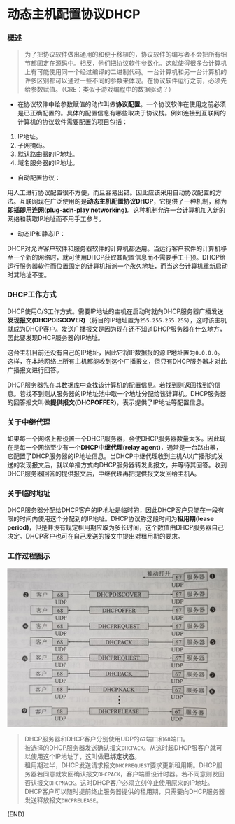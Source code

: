 # 动态主机配置协议DHCP    


### 概述    

> 为了把协议软件做出通用的和便于移植的，协议软件的编写者不会把所有细节都固定在源码中。相反，他们把协议软件参数化。这就使得很多台计算机上有可能使用同一个经过编译的二进制代码。一台计算机和另一台计算机的许多区别都可以通过一些不同的参数来体现。在协议软件运行之前，必须先给参数赋值。（CRE：类似于游戏编程中的数据驱动？）      

- 在协议软件中给参数赋值的动作叫做**协议配置**。一个协议软件在使用之前必须是已正确配置的。具体的配置信息有哪些取决于协议栈。例如连接到互联网的计算机的协议软件需要配置的项目包括：  
1. IP地址。  
2. 子网掩码。  
3. 默认路由器的IP地址。    
4. 域名服务器的IP地址。    

- 自动配置协议：    

用人工进行协议配置很不方便，而且容易出错。因此应该采用自动协议配置的方法。互联网现在广泛使用的是**动态主机配置协议DHCP**，它提供了一种机制，称为**即插即用连网(plug-adn-play networking)**。这种机制允许一台计算机加入新的网络和获取IP地址而不用手工参与。    

- 动态IP和静态IP：  

DHCP对允许客户软件和服务器软件的计算机都适用。当运行客户软件的计算机移至一个新的网络时，就可使用DHCP获取其配置信息而不需要手工干预。DHCP给运行服务器软件而位置固定的计算机指派一个永久地址，而当这台计算机重新启动时其地址不变。    

### DHCP工作方式    

DHCP使用C/S工作方式。需要IP地址的主机在启动时就向DHCP服务器广播发送**发现报文(DHCPDISCOVER)**（将目的IP地址置为`255.255.255.255`），这时该主机就成为DHCP客户。发送广播报文是因为现在还不知道DHCP服务器在什么地方，因此要发现DHCP服务器的IP地址。    

这台主机目前还没有自己的IP地址，因此它将IP数据报的源IP地址置为`0.0.0.0`。这样，在本地网络上所有主机都能收到这个广播报文，但只有DHCP服务器才对此广播报文进行回答。    

DHCP服务器先在其数据库中查找该计算机的配置信息。若找到则返回找到的信息。若找不到则从服务器的IP地址池中取一个地址分配给该计算机。DHCP服务器的回答报文叫做**提供报文(DHCPOFFER)**，表示提供了IP地址等配置信息。      

### 关于中继代理    

如果每一个网络上都设置一个DHCP服务器，会使DHCP服务器数量太多。因此现在是每一个网络至少有一个**DHCP中继代理(relay agent)**，通常是一台路由器，它配置了DHCP服务器的IP地址信息。当DHCP中继代理收到主机A以广播形式发送的发现报文后，就以单播方式向DHCP服务器转发此报文，并等待其回答。收到DHCP服务器回答的提供报文后，中继代理再把提供报文发回给主机A。    


### 关于临时地址    

DHCP服务器分配给DHCP客户的IP地址是临时的，因此DHCP客户只能在一段有限的时间内使用这个分配到的IP地址。DHCP协议称这段时间为**租用期(lease period)**，但是并没有规定租用期应取为多长时间，这个数值由DHCP服务器自己决定。DHCP客户也可在自己发送的报文中提出对租用期的要求。      


### 工作过程图示    

<img src ="Images/DHCP.jpg" />  

> DHCP服务器和DHCP客户分别使用UDP的`67`端口和`68`端口。      
> 被选择的DHCP服务器发送确认报文`DHCPACK`。从这时起DHCP服客户就可以使用这个IP地址了，这叫做**已绑定状态**。    
> 租用期过半，DHCP发送请求报文`DHCPREQUEST`要求更新租用期。DHCP服务器若同意就发回确认报文`DHCPACK`，客户端重设计时器。若不同意则发回否认报文`DHCPNACK`。这时DHCP客户必须立刻停止使用原来的IP地址。    
> DHCP客户可以随时提前终止服务器提供的租用期，只需要向DHCP服务器发送释放报文`DHCPRELEASE`。    




(END)  